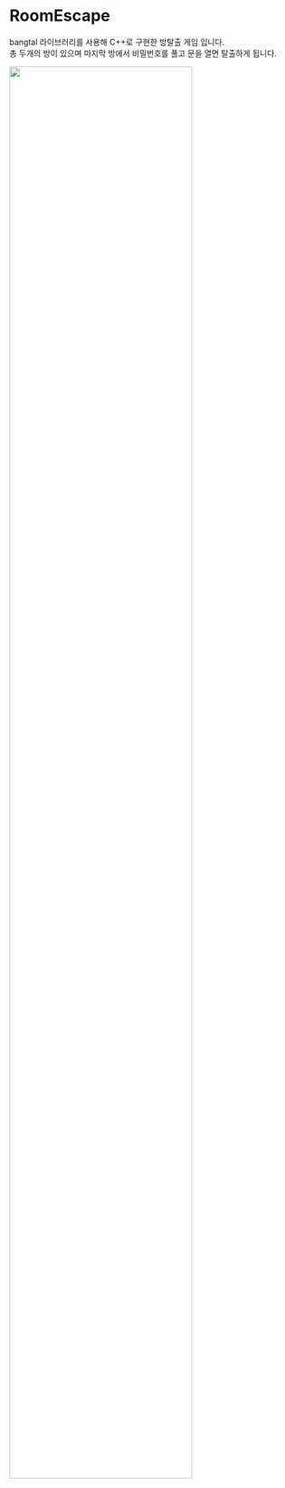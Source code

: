# RoomEscape

bangtal 라이브러리를 사용해 C++로 구현한 방탈출 게임 입니다.<br>
총 두개의 방이 있으며 마지막 방에서 비밀번호를 풀고 문을 열면 탈출하게 됩니다.
<div>
<img width="80%" height="80%" src="https://user-images.githubusercontent.com/54932132/92590940-017c4300-f2d8-11ea-89bd-484f94299ba3.PNG">
</div>
